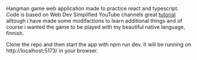 Hangman game web application made to practice react and typescript. Code is based on Web Dev Simplified YouTube channels great <a href="https://youtu.be/-ONUyenGnWw?si=7f-1i-2uGvTXOgsO">tutorial</a> alltough i have made some modifactions to learn additional things and of course i wanted the game to be played with my beautiful native language, finnish.

Clone the repo and then start the app with npm run dev. It will be running on http://localhost:5173/ in your browser. 
